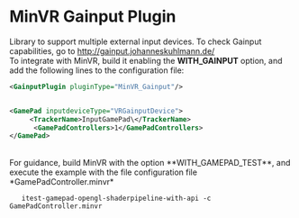 # MinVR Gainput Plugin

Library to support multiple external input devices. To check Gainput capabilities, go to http://gainput.johanneskuhlmann.de/
<br/>
To integrate with MinVR, build it enabling the **WITH_GAINPUT** option, and  add the following lines to the configuration file:

```xml
<GainputPlugin pluginType="MinVR_Gainput"/>	


<GamePad inputdeviceType="VRGainputDevice">
     <TrackerName>InputGamePad\</TrackerName>
      <GamePadControllers>1</GamePadControllers>
</GamePad>
```
<br/>
For guidance, build MinVR with the option **WITH_GAMEPAD_TEST**, and execute the example with the file configuration file *GamePadController.minvr*

```   
   itest-gamepad-opengl-shaderpipeline-with-api -c GamePadController.minvr
```

